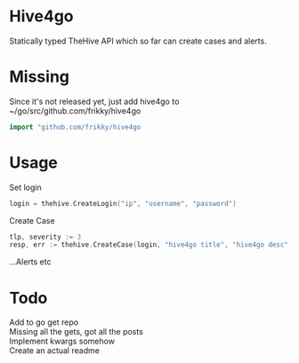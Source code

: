 # Hive4go
Statically typed TheHive API which so far can create cases and alerts. 

# Missing
Since it's not released yet, just add hive4go to ~/go/src/github.com/frikky/hive4go
```Go
import "github.com/frikky/hive4go
```

# Usage
Set login
```Go
login = thehive.CreateLogin("ip", "username", "password")
```

Create Case
```Go
tlp, severity := 3
resp, err := thehive.CreateCase(login, "hive4go title", "hive4go desc", tlp, severity, []string{"task"}, []string{"tags"})
```

...Alerts etc

# Todo
Add to go get repo<br>
Missing all the gets, got all the posts<br>
Implement kwargs somehow<br>
Create an actual readme<br>
